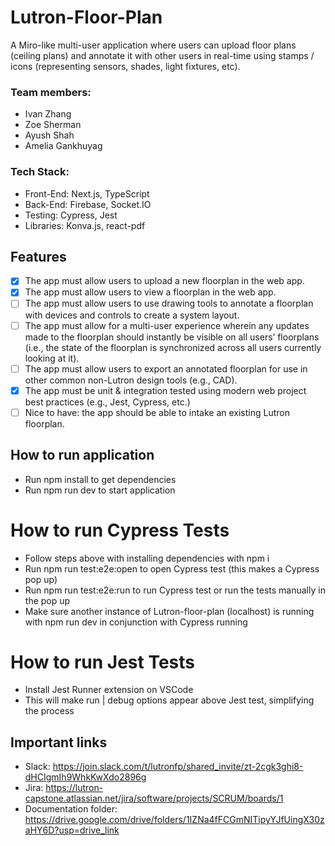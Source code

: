 # Lutron-Floor-Plan

A Miro-like multi-user application where users can upload floor plans (ceiling plans) and annotate it with other users in real-time using stamps / icons (representing sensors, shades, light fixtures, etc). 

### **Team members:** 
- Ivan Zhang
- Zoe Sherman
- Ayush Shah
- Amelia Gankhuyag 

### **Tech Stack:** 
- Front-End: Next.js, TypeScript
- Back-End: Firebase, Socket.IO 
- Testing: Cypress, Jest
- Libraries: Konva.js, react-pdf

## Features
- [X] The app must allow users to upload a new floorplan in the web app.
- [X] The app must allow users to view a floorplan in the web app.
- [ ] The app must allow users to use drawing tools to annotate a floorplan with devices and controls to create a system layout.
- [ ] The app must allow for a multi-user experience wherein any updates made to the floorplan should instantly be visible on all users’ floorplans (i.e., the state of the floorplan is synchronized across all users currently looking at it).
- [ ] The app must allow users to export an annotated floorplan for use in other common non-Lutron design tools (e.g., CAD).
- [X] The app must be unit & integration tested using modern web project best practices (e.g., Jest, Cypress, etc.)
- [ ] Nice to have: the app should be able to intake an existing Lutron floorplan.

## How to run application
- Run npm install to get dependencies
- Run npm run dev to start application

# How to run Cypress Tests
- Follow steps above with installing dependencies with npm i 
- Run npm run test:e2e:open to open Cypress test (this makes a Cypress pop up)
- Run npm run test:e2e:run to run Cypress test or run the tests manually in the pop up
- Make sure another instance of Lutron-floor-plan (localhost) is running with npm run dev in conjunction with Cypress running

# How to run Jest Tests
- Install Jest Runner extension on VSCode
- This will make run | debug options appear above Jest test, simplifying the process 

## Important links
- Slack: https://join.slack.com/t/lutronfp/shared_invite/zt-2cgk3ghi8-dHCIgmIh9WhkKwXdo2896g
- Jira: https://lutron-capstone.atlassian.net/jira/software/projects/SCRUM/boards/1 
- Documentation folder: https://drive.google.com/drive/folders/1IZNa4fFCGmNITipyYJfUingX30zaHY6D?usp=drive_link

